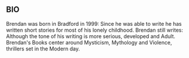 ## BIO
Brendan was born in Bradford in 1999: Since he was able to write he has written short stories for most of his lonely childhood. Brendan still writes: Although the tone of his writing is more serious, developed and Adult. Brendan's Books center around  Mysticism, Mythology and Violence, thrillers set in the Modern day.

